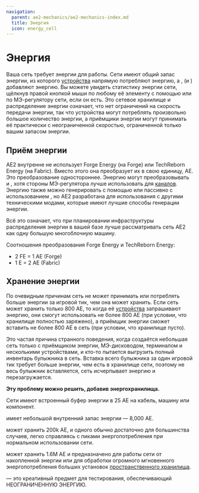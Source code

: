 ```yaml
---
navigation:
  parent: ae2-mechanics/ae2-mechanics-index.md
  title: Энергия
  icon: energy_cell
---
```


# Энергия

Ваша сеть требует энергии для работы. Сети имеют общий запас энергии, из которого [устройства](../ae2-mechanics/devices.md) напрямую потребляют энергию, а <ItemLink id="vibration_chamber" />, <ItemLink id="energy_acceptor" /> (и <ItemLink id="controller" />) добавляют энергию. Вы можете увидеть статистику энергии сети, щёлкнув правой кнопкой мыши по любому её элементу с помощью <ItemLink id="network_tool" /> или по МЭ-регулятору сети, если он есть. Это сетевое хранилище и распределение энергии означает, что нет ограничений на скорость передачи энергии, так что устройства могут потреблять произвольно большое количество энергии, а приёмщики энергии могут принимать её практически с неограниченной скоростью, ограниченной только вашим запасом энергии.

## Приём энергии

<Row>
  <BlockImage id="energy_acceptor" scale="4" />

  <GameScene zoom="4" background="transparent">
  <ImportStructure src="../assets/blocks/cable_energy_acceptor.snbt" />
  </GameScene>

  <BlockImage id="controller" p:state="online" scale="4" />

  <BlockImage id="vibration_chamber" p:active="true" scale="4" />

  <BlockImage id="crystal_resonance_generator" scale="4" />
</Row>

AE2 внутренне не использует Forge Energy (на Forge) или TechReborn Energy (на Fabric). Вместо этого она преобразует их в свою единицу, AE. Это преобразование одностороннее. Энергию могут преобразовывать <ItemLink id="energy_acceptor" /> и <ItemLink id="controller" />, хотя стороны МЭ-регулятора лучше использовать для [каналов](../ae2-mechanics/channels.md). Энергию также можно генерировать с помощью <ItemLink id="vibration_chamber" /> или пассивно с использованием <ItemLink id="crystal_resonance_generator" />, но AE2 разработана для использования с другими техническими модами, которые имеют лучшие способы генерации энергии.

Всё это означает, что при планировании инфраструктуры распределения энергии в вашей базе лучше рассматривать сеть AE2 как одну большую многоблочную машину.

Соотношения преобразования Forge Energy и TechReborn Energy:

* 2 FE = 1 AE (Forge)
* 1 E = 2 AE (Fabric)

## Хранение энергии

<Row>
  <BlockImage id="energy_cell" scale="4" p:fullness="4" />

  <BlockImage id="dense_energy_cell" scale="4" p:fullness="4" />

  <BlockImage id="creative_energy_cell" scale="4" />
</Row>

По очевидным причинам сеть не может принимать или потреблять больше энергии за игровой тик, чем она может хранить. Если сеть может хранить только 800 AE, то когда её [устройства](../ae2-mechanics/devices.md) запрашивают энергию, они смогут использовать не более 800 AE (при условии, что хранилище полностью заряжено), а приёмщик энергии сможет вставить не более 800 AE в сеть (при условии, что хранилище пусто).

Это частая причина странного поведения, когда создаётся небольшая сеть только с приёмщиком энергии, МЭ-дисководом, терминалом и несколькими устройствами, и кто-то пытается выгрузить полный инвентарь булыжника в сеть. Вставка всего булыжника за один игровой тик требует больше энергии, чем есть в хранилище сети, поэтому не весь булыжник вставляется, сеть исчерпывает энергию и перезагружается.

**Эту проблему можно решить, добавив энергохранилища.**

Сети имеют встроенный буфер энергии в 25 AE на кабель, машину или компонент.

<ItemLink id="controller" /> имеет небольшой внутренний запас энергии — 8,000 AE.

<ItemLink id="energy_cell" /> может хранить 200k AE, и одного обычно достаточно для большинства случаев, легко справляясь с пиками энергопотребления при нормальном использовании сети.

<ItemLink id="dense_energy_cell" /> может хранить 1.6M AE и предназначено для работы сети от накопленной энергии или для обработки огромного мгновенного энергопотребления больших установок [пространственного хранилища](spatial-io.md).

<ItemLink id="creative_energy_cell" /> — это креативный предмет для тестирования, обеспечивающий НЕОГРАНИЧЕННУЮ ЭНЕРГИЮ.